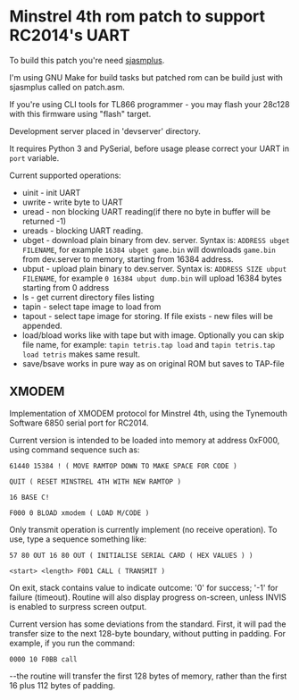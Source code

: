 # Minstrel 4th rom patch to support RC2014's UART

To build this patch you're need [sjasmplus](https://github.com/z00m128/sjasmplus).

I'm using GNU Make for build tasks but patched rom can be build just with sjasmplus called on patch.asm. 

If you're using CLI tools for TL866 programmer - you may flash your 28c128 with this firmware using "flash" target.

Development server placed in 'devserver' directory. 

It requires Python 3 and PySerial, before usage please correct your UART in `port` variable.

Current supported operations:
 * uinit - init UART
 * uwrite - write byte to UART
 * uread - non blocking UART reading(if there no byte in buffer will be returned -1)
 * ureads - blocking UART reading.
 * ubget - download plain binary from dev. server. Syntax is: `ADDRESS ubget FILENAME`, for example `16384 ubget game.bin` will downloads `game.bin` from dev.server to memory, starting from 16384 address.
 * ubput - upload plain binary to dev.server. Syntax is: `ADDRESS SIZE ubput FILENAME`, for example `0 16384 ubput dump.bin` will upload 16384 bytes starting from 0 address  
 * ls - get current directory files listing
 * tapin - select tape image to load from
 * tapout - select tape image for storing. If file exists - new files will be appended.
 * load/bload works like with tape but with image. Optionally you can skip file name, for example: `tapin tetris.tap load` and `tapin tetris.tap load tetris` makes same result.
 * save/bsave works in pure way as on original ROM but saves to TAP-file

## XMODEM

Implementation of XMODEM protocol for Minstrel 4th, using the Tynemouth Software 6850 serial port for RC2014.

Current version is intended to be loaded into memory at address 0xF000, using command sequence such as:

`61440 15384 ! ( MOVE RAMTOP DOWN TO MAKE SPACE FOR CODE )`

`QUIT ( RESET MINSTREL 4TH WITH NEW RAMTOP )`

`16 BASE C!`

`F000 0 BLOAD xmodem ( LOAD M/CODE )`

Only transmit operation is currently implement (no receive operation). To use, type a sequence something like:

`57 80 OUT 16 80 OUT ( INITIALISE SERIAL CARD ( HEX VALUES ) )`

`<start> <length> F0D1 CALL ( TRANSMIT )`

On exit, stack contains value to indicate outcome: '0' for success; '-1' for failure (timeout). Routine will also display progress on-screen, unless INVIS is enabled to surpress screen output.

Current version has some deviations from the standard. First, it will pad the transfer size to the next 128-byte boundary, without putting in padding. For example, if you run the command:

`0000 10 F0BB call`

--the routine will transfer the first 128 bytes of memory, rather than the first 16 plus 112 bytes of padding.
